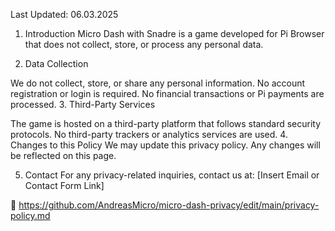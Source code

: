 Last Updated: 06.03.2025

1. Introduction
Micro Dash with Snadre is a game developed for Pi Browser that does not collect, store, or process any personal data.

2. Data Collection

We do not collect, store, or share any personal information.
No account registration or login is required.
No financial transactions or Pi payments are processed.
3. Third-Party Services

The game is hosted on a third-party platform that follows standard security protocols.
No third-party trackers or analytics services are used.
4. Changes to this Policy
We may update this privacy policy. Any changes will be reflected on this page.

5. Contact
For any privacy-related inquiries, contact us at: [Insert Email or Contact Form Link]

🔗 https://github.com/AndreasMicro/micro-dash-privacy/edit/main/privacy-policy.md


